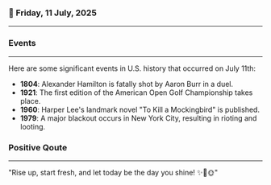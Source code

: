 ### 📅 Friday, 11 July, 2025
------
### Events
------
Here are some significant events in U.S. history that occurred on July 11th:

- **1804**: Alexander Hamilton is fatally shot by Aaron Burr in a duel.
- **1921**: The first edition of the American Open Golf Championship takes place.
- **1960**: Harper Lee's landmark novel "To Kill a Mockingbird" is published.
- **1979**: A major blackout occurs in New York City, resulting in rioting and looting.

### Positive Qoute
------
"Rise up, start fresh, and let today be the day you shine! ✨🌸🌞"
